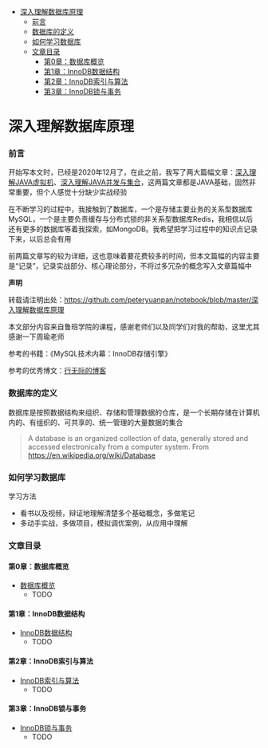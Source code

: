 - [深入理解数据库原理](#深入理解数据库原理)
  - [前言](#前言)
  - [数据库的定义](#数据库的定义)
  - [如何学习数据库](#如何学习数据库)
  - [文章目录](#文章目录)
    - [第0章：数据库概览](#第0章数据库概览)
    - [第1章：InnoDB数据结构](#第1章InnoDB数据结构)
    - [第2章：InnoDB索引与算法](#第2章InnoDB索引与算法)
    - [第3章：InnoDB锁与事务](#第3章InnoDB锁与事务)

# 深入理解数据库原理

### 前言

开始写本文时，已经是2020年12月了，在此之前，我写了两大篇幅文章：[深入理解JAVA虚拟机](https://github.com/peteryuanpan/notebook/tree/master/%E6%B7%B1%E5%85%A5%E7%90%86%E8%A7%A3JAVA%E8%99%9A%E6%8B%9F%E6%9C%BA)、[深入理解JAVA并发与集合](https://github.com/peteryuanpan/notebook/tree/master/%E6%B7%B1%E5%85%A5%E7%90%86%E8%A7%A3JAVA%E5%B9%B6%E5%8F%91%E4%B8%8E%E9%9B%86%E5%90%88)，这两篇文章都是JAVA基础，固然非常重要，但个人感觉十分缺少实战经验

在不断学习的过程中，我接触到了数据库，一个是存储主要业务的关系型数据库MySQL，一个是主要负责缓存与分布式锁的非关系型数据库Redis，我相信以后还有更多的数据库等着我探索，如MongoDB。我希望把学习过程中的知识点记录下来，以后总会有用

前两篇文章写的较为详细，这也意味着要花费较多的时间，但本文篇幅的内容主要是“记录”，记录实战部分、核心理论部分，不将过多冗杂的概念写入文章篇幅中

**声明**

转载请注明出处：https://github.com/peteryuanpan/notebook/blob/master/深入理解数据库原理

本文部分内容来自鲁班学院的课程，感谢老师们以及同学们对我的帮助，这里尤其感谢一下周瑜老师

参考的书籍：《MySQL技术内幕：InnoDB存储引擎》

参考的优秀博文：[行无际的博客](https://www.cnblogs.com/itwild)

### 数据库的定义

数据库是按照数据结构来组织、存储和管理数据的仓库，是一个长期存储在计算机内的、有组织的、可共享的、统一管理的大量数据的集合

> A database is an organized collection of data, generally stored and accessed electronically from a computer system. From https://en.wikipedia.org/wiki/Database

### 如何学习数据库

学习方法
- 看书以及视频，辩证地理解清楚多个基础概念，多做笔记
- 多动手实战，多做项目，模拟调优案例，从应用中理解

### 文章目录

#### 第0章：数据库概览
- [数据库概览](数据库概览.md)
  - TODO

#### 第1章：InnoDB数据结构
- [InnoDB数据结构](InnoDB数据结构.md)
  - TODO

#### 第2章：InnoDB索引与算法
- [InnoDB索引与算法](InnoDB索引与算法.md)
  - TODO

#### 第3章：InnoDB锁与事务
- [InnoDB锁与事务](InnoDB锁与事务.md)
  - TODO
